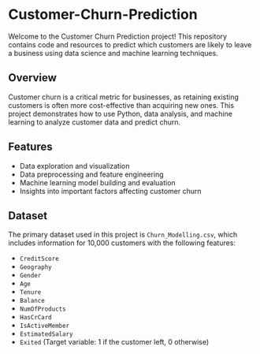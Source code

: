 # Customer-Churn-Prediction
Welcome to the Customer Churn Prediction project! This repository contains code and resources to predict which customers are likely to leave a business using data science and machine learning techniques.

## Overview

Customer churn is a critical metric for businesses, as retaining existing customers is often more cost-effective than acquiring new ones. This project demonstrates how to use Python, data analysis, and machine learning to analyze customer data and predict churn.

## Features

- Data exploration and visualization
- Data preprocessing and feature engineering
- Machine learning model building and evaluation
- Insights into important factors affecting customer churn

## Dataset

The primary dataset used in this project is `Churn_Modelling.csv`, which includes information for 10,000 customers with the following features:

- `CreditScore`
- `Geography`
- `Gender`
- `Age`
- `Tenure`
- `Balance`
- `NumOfProducts`
- `HasCrCard`
- `IsActiveMember`
- `EstimatedSalary`
- `Exited` (Target variable: 1 if the customer left, 0 otherwise)
